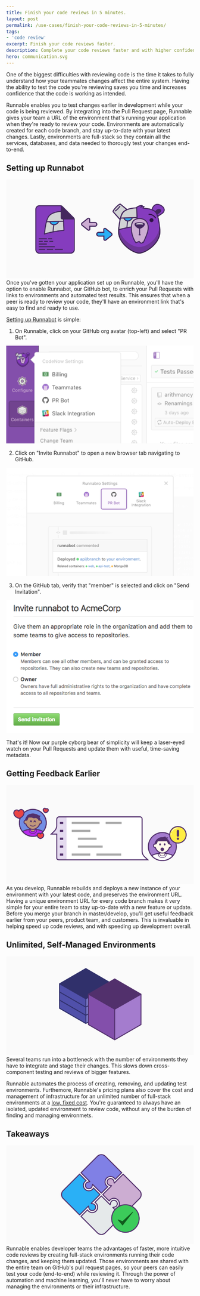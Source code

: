 ```yaml
---
title: Finish your code reviews in 5 minutes.
layout: post
permalink: /use-cases/finish-your-code-reviews-in-5-minutes/
tags:
- 'code review'
excerpt: Finish your code reviews faster.
description: Complete your code reviews faster and with higher confidence by previewing your changes with an up-to-date environment.
hero: communication.svg
---
```


One of the biggest difficulties with reviewing code is the time it takes to fully understand how your teammates changes affect the entire system. Having the ability to test the code you're reviewing saves you time and increases confidence that the code is working as intended.

Runnable enables you to test changes earlier in development while your code is being reviewed. By integrating into the Pull Request page, Runnable gives your team a URL of the environment that's running your application when they're ready to review your code. Environments are automatically created for each code branch, and stay up-to-date with your latest changes. Lastly, environments are full-stack so they contain all the services, databases, and data needed to thorougly test your changes end-to-end.

## Setting up Runnabot
<img class="grid-block img img-lg" src="images/posts/setting-up-runnabot.svg">
Once you've gotten your application set up on Runnable, you'll have the option to enable Runnabot, our GitHub bot, to enrich your Pull Requests with links to environments and automated test results. This ensures that when a peer is ready to review your code, they'll have an environment link that's easy to find and ready to use.

[Setting up Runnabot](http://docs.runnable.com/integrations/prbot.html) is simple:

1. On Runnable, click on your GitHub org avatar (top-left) and select "PR Bot".
<img class="grid-block img img-lg" src="images/posts/prbot1.png">

2. Click on "Invite Runnabot" to open a new browser tab navigating to GitHub.
<img class="grid-block img img-lg" src="images/posts/prbot2.png">

3. On the GitHub tab, verify that "member" is selected and click on "Send Invitation".
<img class="grid-block img img-lg" src="images/posts/prbot3.png">

That's it! Now our purple cyborg bear of simplicity will keep a laser-eyed watch on your Pull Requests and update them with useful, time-saving metadata.

## Getting Feedback Earlier
<img class="grid-block img img-lg" src="images/posts/getting-feedback-earlier.svg">
As you develop, Runnable rebuilds and deploys a new instance of your environment with your latest code, and preserves the environment URL. Having a unique environment URL for every code branch makes it very simple for your entire team to stay up-to-date with a new feature or update. Before you merge your branch in master/develop, you'll get useful feedback earlier from your peers, product team, and customers. This is invaluable in helping speed up code reviews, and with speeding up development overall.

## Unlimited, Self-Managed Environments
<img class="grid-block img img-lg" src="images/posts/self-managed-container.svg">
Several teams run into a bottleneck with the number of environments they have to integrate and stage their changes. This slows down cross-component testing and reviews of bigger features.


Runnable automates the process of creating, removing, and updating test environments. Furthemore, Runnable's pricing plans also cover the cost and management of infrastructure for an unlimited number of full-stack environments at a [low, fixed cost](https://runnable.com/pricing/). You're guaranteed to always have an isolated, updated environment to review code, without any of the burden of finding and managing environmets.

## Takeaways
<img class="grid-block img img-lg" src="images/posts/takeaway-puzzle.svg">
Runnable enables developer teams the advantages of faster, more intuitive code reviews by creating full-stack environments running their code changes, and keeping them updated. Those environments are shared with the entire team on GitHub's pull request pages, so your peers can easily test your code (end-to-end) while reviewing it. Through the power of automation and machine learning, you'll never have to worry about managing the environments or their infrastructure.
